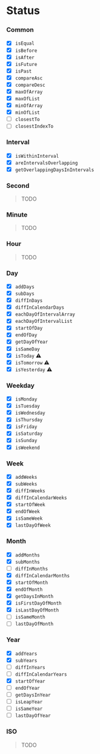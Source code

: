 # Status

### Common

- [x] `isEqual`
- [x] `isBefore`
- [x] `isAfter`
- [x] `isFuture`
- [x] `isPast`
- [x] `compareAsc`
- [x] `compareDesc`
- [x] `maxOfArray`
- [x] `maxOfList`
- [x] `minOfArray`
- [x] `minOfList`
- [ ] `closestTo`
- [ ] `closestIndexTo`

### Interval

- [x] `isWithinInterval`
- [x] `areIntervalsOverlapping`
- [x] `getOverlappingDaysInIntervals`

### Second

>  TODO

### Minute

> TODO

### Hour

>  TODO

### Day

- [x] `addDays`
- [x] `subDays`
- [x] `diffInDays`
- [x] `diffInCalendarDays`
- [x] `eachDayOfIntervalArray`
- [x] `eachDayOfIntervalList`
- [x] `startOfDay`
- [x] `endOfDay`
- [x] `getDayOfYear`
- [x] `isSameDay`
- [x] `isToday` ⚠️
- [x] `isTomorrow` ⚠️
- [x] `isYesterday` ⚠️

### Weekday

- [x] `isMonday`
- [x] `isTuesday`
- [x] `isWednesday`
- [x] `isThursday`
- [x] `isFriday`
- [x] `isSaturday`
- [x] `isSunday`
- [x] `isWeekend`

### Week

- [x] `addWeeks`
- [x] `subWeeks`
- [x] `diffInWeeks`
- [x] `diffInCalendarWeeks`
- [x] `startOfWeek`
- [x] `endOfWeek`
- [x] `isSameWeek`
- [x] `lastDayOfWeek`

### Month

- [x] `addMonths`
- [x] `subMonths`
- [ ] `diffInMonths`
- [x] `diffInCalendarMonths`
- [x] `startOfMonth`
- [x] `endOfMonth`
- [x] `getDaysInMonth`
- [x] `isFirstDayOfMonth`
- [x] `isLastDayOfMonth`
- [ ] `isSameMonth`
- [ ] `lastDayOfMonth`

### Year

- [x] `addYears`
- [x] `subYears`
- [ ] `diffInYears`
- [ ] `diffInCalendarYears`
- [x] `startOfYear`
- [ ] `endOfYear`
- [ ] `getDaysInYear`
- [ ] `isLeapYear`
- [ ] `isSameYear`
- [ ] `lastDayOfYear`

### ISO

> TODO
